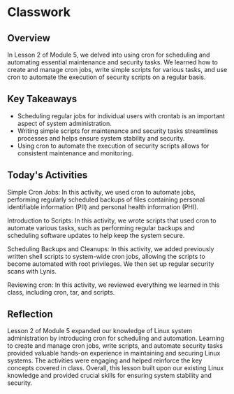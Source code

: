 # Classwork
## Overview
In Lesson 2 of Module 5, we delved into using cron for scheduling and automating essential maintenance and security tasks. We learned how to create and manage cron jobs, write simple scripts for various tasks, and use cron to automate the execution of security scripts on a regular basis.

## Key Takeaways

- Scheduling regular jobs for individual users with crontab is an important aspect of system administration.
- Writing simple scripts for maintenance and security tasks streamlines processes and helps ensure system stability and security.
- Using cron to automate the execution of security scripts allows for consistent maintenance and monitoring.

## Today's Activities
Simple Cron Jobs: In this activity, we used cron to automate jobs, performing regularly scheduled backups of files containing personal identifiable information (PII) and personal health information (PHI).

Introduction to Scripts: In this activity, we wrote scripts that used cron to automate various tasks, such as performing regular backups and scheduling software updates to help keep the system secure.

Scheduling Backups and Cleanups: In this activity, we added previously written shell scripts to system-wide cron jobs, allowing the scripts to become automated with root privileges. We then set up regular security scans with Lynis.

Reviewing cron: In this activity, we reviewed everything we learned in this class, including cron, tar, and scripts.

## Reflection
Lesson 2 of Module 5 expanded our knowledge of Linux system administration by introducing cron for scheduling and automation. Learning to create and manage cron jobs, write scripts, and automate security tasks provided valuable hands-on experience in maintaining and securing Linux systems. The activities were engaging and helped reinforce the key concepts covered in class. Overall, this lesson built upon our existing Linux knowledge and provided crucial skills for ensuring system stability and security.
